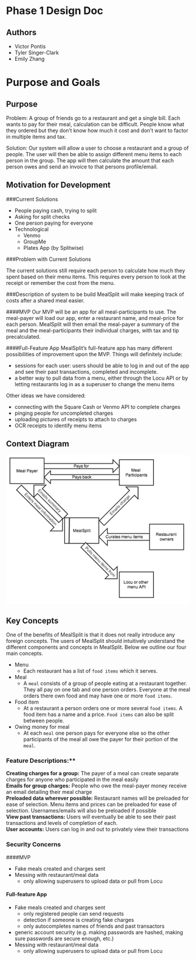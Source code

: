 Phase 1 Design Doc
==================
Authors
-------
+ Victor Pontis
+ Tyler Singer-Clark
+ Emily Zhang

Purpose and Goals
=================
Purpose
-------

Problem: A group of friends go to a restaurant and get a single bill. Each wants to pay for their meal, calculation can be difficult. People know what they ordered but they don’t know how much it cost and don’t want to factor in multiple items and tax. 

Solution: Our system will allow a user to choose a restaurant and a group of people. The user will then be able to assign different menu items to each person in the group. The app will then calculate the amount that each person owes and send an invoice to that persons profile/email. 


Motivation for Development 
--------------------------

###Current Solutions

+ People paying cash, trying to split
+ Asking for split checks
+ One person paying for everyone
+ Technological
  + Venmo
  + GroupMe
  + Plates App (by Splitwise)

###Problem with Current Solutions

The current solutions still require each person to calculate how much they spent based on their menu items. This requires every person to look at the receipt or remember the cost from the menu. 

###Description of system to be build
MealSplit will make keeping track of costs after a shared meal easier.

####MVP
Our MVP will be an app for all meal-participants to use. The meal-payer will load our app, enter a restaurant name, and meal-price for each person. MealSplit will then email the meal-payer a summary of the meal and the meal-participants their individual charges, with tax and tip precalculated. 

####Full-Feature App
MealSplit’s full-feature app has many different possibilities of improvement upon the MVP. Things will definitely include:

+ sessions for each user: users should be able to log in and out of the app and see their past transactions, completed and incomplete. 
+ a better way to pull data from a menu, either through the Locu API or by letting restaurants log in as a superuser to change the menu items 

Other ideas we have considered: 

+ connecting with the Square Cash or Venmo API to complete charges
+ pinging people for uncompleted charges
+ uploading pictures of receipts to attach to charges
+ OCR receipts to identify menu items

Context Diagram
---------------

![Phase 1 Context Diagram](phase_1_context_diagram.png)

Key Concepts
------------

One of the benefits of MealSplit is that it does not really introduce any foreign concepts. The users of MealSplit should intuitively understand the different components and concepts in MealSplit. Below we outline our four main concepts. 

+ Menu
  + Each restaurant has a list of `food items` which it serves.
+ Meal
  + A `meal` consists of a group of people eating at a restaurant together. They all pay on one tab and one person orders. Everyone at the meal orders there own food and may have one or more `food items`.
+ Food item
  + At a restaurant a person orders one or more several `food items`. A food item has a name and a price. `Food items` can also be split between people.
+ Owing money for meal
  + At each `meal` one person pays for everyone else so the other participants of the meal all owe the payer for their portion of the `meal`.

### Feature Descriptions:**

**Creating charges for a group:** The payer of a meal can create separate charges for anyone who participated in the meal easily  
**Emails for group charges:** People who owe the meal-payer money receive an email detailing their meal charge  
**Preloaded data wherever possible:** Restaurant names will be preloaded for ease of selection. Menu items and prices can be preloaded for ease of selection. Usernames/emails will also be preloaded if possible  
**View past transactions:** Users will eventually be able to see their past transactions and levels of completion of each.  
**User accounts:** Users can log in and out to privately view their transactions

### Security Concerns

####MVP
+ Fake meals created and charges sent
+ Messing with restaurant/meal data
	+ only allowing superusers to upload data or pull from Locu

#### Full-feature App
+ Fake meals created and charges sent 
	+ only registered people can send requests
	+ detection if someone is creating fake charges
	+ only autocompletes names of friends and past transactors
+ generic account security (e.g. making passwords are hashed, making sure passwords are secure enough, etc.)
+ Messing with restaurant/meal data
	+ only allowing superusers to upload data or pull from Locu

